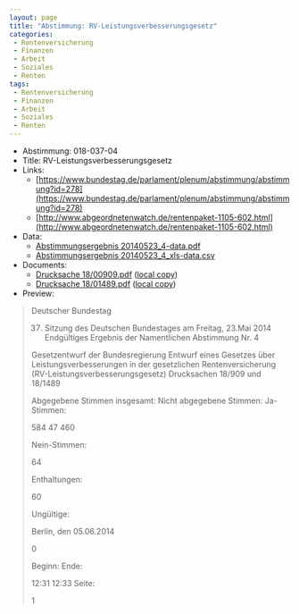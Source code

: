 ```yaml
---
layout: page
title: "Abstimmung: RV-Leistungsverbesserungsgesetz"
categories:
 - Rentenversicherung
 - Finanzen
 - Arbeit
 - Soziales
 - Renten
tags:
 - Rentenversicherung
 - Finanzen
 - Arbeit
 - Soziales
 - Renten
---
```


* Abstimmung: 018-037-04
* Title: RV-Leistungsverbesserungsgesetz
* Links: 
    * [https://www.bundestag.de/parlament/plenum/abstimmung/abstimmung?id=278](https://www.bundestag.de/parlament/plenum/abstimmung/abstimmung?id=278)
    * [http://www.abgeordnetenwatch.de/rentenpaket-1105-602.html](http://www.abgeordnetenwatch.de/rentenpaket-1105-602.html)
* Data: 
    * [Abstimmungsergebnis 20140523_4-data.pdf](/res/abstimmungsliste/20140523_4-data.pdf)
    * [Abstimmungsergebnis 20140523_4_xls-data.csv](/res/abstimmungsliste/analyses/20140523_4_xls-data.csv)
* Documents: 
    * [Drucksache 18/00909.pdf](http://dip21.bundestag.de/dip21/btd/18/009/1800909.pdf) ([local copy](/res/abstimmungsdaten/018-037-04/1800909.pdf))
    * [Drucksache 18/01489.pdf](http://dip21.bundestag.de/dip21/btd/18/014/1801489.pdf) ([local copy](/res/abstimmungsdaten/018-037-04/1801489.pdf))
* Preview: 
> Deutscher Bundestag
> 
> 37. Sitzung des Deutschen Bundestages
> am Freitag, 23.Mai 2014
> Endgültiges Ergebnis der Namentlichen Abstimmung Nr. 4
> 
> Gesetzentwurf der Bundesregierung
> Entwurf eines Gesetzes über Leistungsverbesserungen in der gesetzlichen
> Rentenversicherung (RV-Leistungsverbesserungsgesetz)
> Drucksachen 18/909 und 18/1489
> 
> Abgegebene Stimmen insgesamt:
> Nicht abgegebene Stimmen:
> Ja-Stimmen:
> 
> 584
> 47
> 460
> 
> Nein-Stimmen:
> 
> 64
> 
> Enthaltungen:
> 
> 60
> 
> Ungültige:
> 
> Berlin, den 05.06.2014
> 
> 0
> 
> Beginn:
> Ende:
> 
> 12:31
> 12:33
> Seite:
> 
> 1
> 
> 
